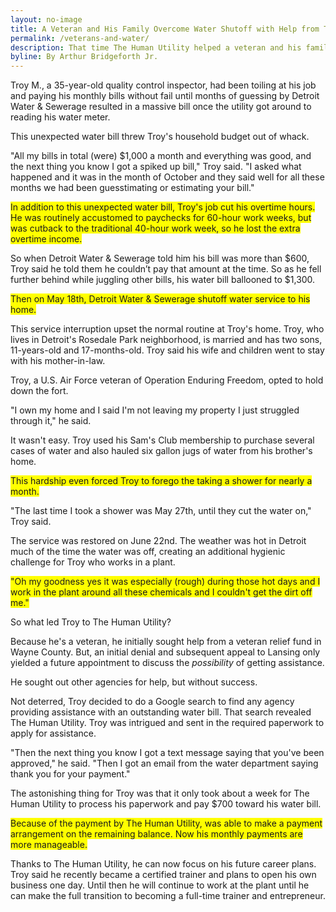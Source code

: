 ```yaml
---
layout: no-image
title: A Veteran and His Family Overcome Water Shutoff with Help from The Human Utility
permalink: /veterans-and-water/
description: That time The Human Utility helped a veteran and his family with their water bill.
byline: By Arthur Bridgeforth Jr.
---
```


Troy M., a 35-year-old quality control inspector, had been toiling at his job and paying his monthly bills without fail until months of guessing by Detroit Water & Sewerage resulted in a massive bill once the utility got around to reading his water meter.

This unexpected water bill threw Troy's household budget out of whack.

"All my bills in total (were) $1,000 a month and everything was good, and the next thing you know I got a spiked up bill," Troy said. "I asked what happened and it was in the month of October and they said well for all these months we had been guesstimating or estimating your bill."

<span style="background-color: #ffff00;">In addition to this unexpected water bill, Troy's job cut his overtime hours. He was routinely accustomed to paychecks for 60-hour work weeks, but was cutback to the traditional 40-hour work week, so he lost the extra overtime income.</span>

So when Detroit Water & Sewerage told him his bill was more than $600, Troy said he told them he couldn’t pay that amount at the time. So as he fell further behind while juggling other bills, his water bill ballooned to $1,300.

<span style="background-color: #ffff00;">Then on May 18th, Detroit Water & Sewerage shutoff water service to his home.</span>

This service interruption upset the normal routine at Troy's home. Troy, who lives in Detroit's Rosedale Park neighborhood, is married and has two sons, 11-years-old and 17-months-old.  Troy said his wife and children went to stay with his mother-in-law.

Troy, a U.S. Air Force veteran of Operation Enduring Freedom, opted to hold down the fort.

"I own my home and I said I'm not leaving my property I just struggled through it," he said.

It wasn't easy. Troy used his Sam's Club membership to purchase several cases of water and also hauled six gallon jugs of water from his brother's home.

<span style="background-color: #ffff00;">This hardship even forced Troy to forego the taking a shower for nearly a month.</span>

"The last time I took a shower was May 27th, until they cut the water on," Troy said.

The service was restored on June 22nd. The weather was hot in Detroit much of the time the water was off, creating an additional hygienic challenge for Troy who works in a plant.

<span style="background-color: #ffff00;">"Oh my goodness yes it was especially (rough) during those hot days and I work in the plant around all these chemicals and I couldn't get the dirt off me."</span>

So what led Troy to The Human Utility?

Because he's a veteran, he initially sought help from a veteran relief fund in Wayne County. But, an initial denial and subsequent appeal to Lansing only yielded a future appointment to discuss the _possibility_ of getting assistance.

He sought out other agencies for help, but without success.

Not deterred, Troy decided to do a Google search to find any agency providing assistance with an outstanding water bill. That search revealed The Human Utility. Troy was intrigued and sent in the required paperwork to apply for assistance.

"Then the next thing you know I got a text message saying that you've been approved," he said. "Then I got an email from the water department saying thank you for your payment."

The astonishing thing for Troy was that it only took about a week for The Human Utility to process his paperwork and pay $700 toward his water bill.

<span style="background-color: #ffff00;">Because of the payment by The Human Utility, was able to make a payment arrangement on the remaining balance. Now his monthly payments are more manageable.</span>

Thanks to The Human Utility, he can now focus on his future career plans. Troy said he recently became a certified trainer and plans to open his own business one day. Until then he will continue to work at the plant until he can make the full transition to becoming a full-time trainer and entrepreneur.
